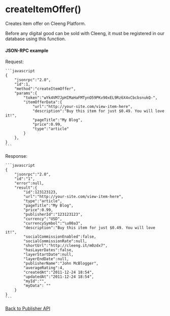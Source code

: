 createItemOffer()
=================

Creates item offer on Cleeng Platform.

Before any digital good can be sold with Cleeng, it must be registered in our database using this function.

#### JSON-RPC example

Request:

    ```javascript
    {
        "jsonrpc":"2.0",
        "id":1,
        "method":"createItemOffer",
        "params":{
            "token":"wYk4VM7JpHIMaHaFMTynO59PKv90xEL9Rz6X4xCbcbsnukQ-",
            "itemOfferData":{
                "url":"http://your-site.com/view-item-here",
                "description":"Buy this item for just $0.49. You will love it!",
                "pageTitle":"My Blog",
                "price":0.99,
                "type":"article"
            }
        },
    }
    ```

Response:

    ```javascript
    {
        "jsonrpc":"2.0",
        "id":"1",
        "error":null,
        "result":{
            "id":123123123,
            "url":"http://your-site.com/view-item-here",
            "type":"article",
            "pageTitle":"My Blog",
            "price":0.99,
            "publisherId":"123123123",
            "currency":"USD",
            "currencySymbol":"\u00a3",
            "description":"Buy this item for just $0.49. You will love it!",
            "socialCommissionEnabled":false,
            "socialCommissionRate":null,
            "shortUrl":"http://cleeng.it/m0zdx7",
            "hasLayerDates":false,
            "layerStartDate":null,
            "layerEndDate":null,
            "publisherName":"John McBlogger",
            "averageRating":4,
            "createdAt":"2011-12-24 18:54",
            "updatedAt":"2011-12-24 18:54",
            "myId":"",
            "myData": ""
        }
    }
    ```


[Back to Publisher API](Reference/Publisher_API)